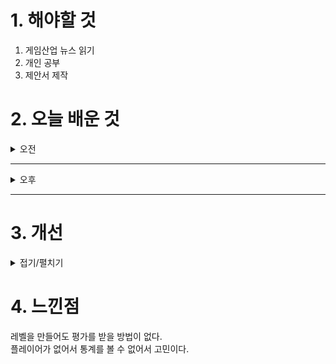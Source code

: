 
# 1. 해야할 것

1. 게임산업 뉴스 읽기 
2. 개인 공부  
3. 제안서 제작



# 2. 오늘 배운 것

<details>
<summary>오전</summary>

## 오늘의 뉴스
### [기사: 가천대학교 게임학과](https://www.inven.co.kr/webzine/news/?news=301884)
![image](https://github.com/user-attachments/assets/d1f66533-d6e7-44e5-86a5-d61b24f37424)
```
게임학과 졸업생들이 게임 개발사에 취업하는 등의 좋은 효과를 보이고 있다.
인력난을 해결하고 있다고 해야하나
나도 개발사 취업을 준비하는 입장에서 이 길을 먼저 알았다면 어땠을까? 라는 생각을 한다.
그들보다 더 좋은 포트폴리오와 노련함으로 신입으로 취업해야하지만 점점 자신감이 떨어지는 것 같아서 슬프다.
부지런하고 정교한 기획을 다듬어야 할 때이다.
```
</details>

****

<details>
<summary>오후</summary>

## 제안서 제작
### [블로그: 아조르 아하이](https://blog.naver.com/royalsweet16/220730874556)


</details>

****


# 3. 개선


<details>
<summary>접기/펼치기</summary>


</details>



# 4. 느낀점
레벨을 만들어도 평가를 받을 방법이 없다.\
플레이어가 없어서 통계를 볼 수 없어서 고민이다.

